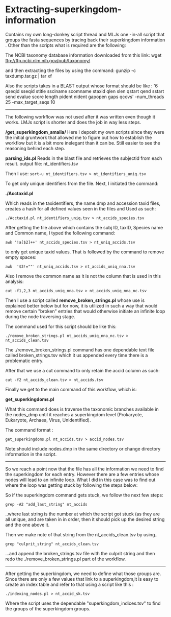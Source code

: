 # Extracting-superkingdom-information
Contains my own long-donkey script thread and MLJs one -in-all script that groups the fasta sequences by tracing back their superkingdom information . 
Other than the scripts what is required are the following:

The NCBI taxonomy database information downloaded from this link:
wget ftp://ftp.ncbi.nlm.nih.gov/pub/taxonomy/

and then extracting the files by using the command:
gunzip -c taxdump.tar.gz | tar xf 

Also the scripts takes in a BLAST output whose format should be like :
'6 qseqid sseqid stitle ssciname scomname staxid qlen slen qstart qend
 sstart send evalue score length pident nident gapopen gaps qcovs' -num_threads 25
 -max_target_seqs 10

------
The following workflow was not used after it was written even though it works. LMJs script is shorter and does the job in way less steps. 

**/get_superkingdom_amalia/**
Here I deposit my own scripts since they were the initial gruntwork that allowed me to figure out how to establish the workflow but it is a bit more inelegant than it can be. Still easier to see the reasoning behind each step.

**parsing_ids.pl**
Reads in the blast file and retrieves the subjectid from each result.
output file: nt_identifiers.tsv

Then I use:
`sort-u nt_identifiers.tsv > nt_identifiers_uniq.tsv`

To get only unique identifiers from the file. 
Next, I initiated the command: 

**./Acctaxid.pl**

Which reads in the taxidentifiers, the name.dmp and accession taxid files, creates a hash for all defined values seen in the files and 
Used as such: 

`./Acctaxid.pl nt_identifiers_uniq.tsv > nt_accids_species.tsv`

After getting the file above which contains the subj ID, taxID, Species name and Common name, I typed the following command: 

`awk '!a[$2]++' nt_accids_species.tsv > nt_uniq_accids.tsv`

to only get unique taxid values. That is followed by the command to remove empty spaces: 

`awk  '$3!=""' nt_uniq_accids.tsv > nt_accids_uniq_nna.tsv`

Also I remove the common name as it is not the column that is used in this analysis:

`cut -f1,2,3 nt_accids_uniq_nna.tsv > nt_accids_uniq_nna_nc.tsv`

Then I use a script called **remove_broken_strings.pl** whose use is explained better below but for now, it is utilized in such a way that would remove certain "broken" entries that would otherwise initiate an infinite loop during the node traversing stage. 

The command used for this script should be like this: 

`./remove_broken_strings.pl nt_accids_uniq_nna_nc.tsv > nt_accids_clean.tsv`

The ./remove_broken_strings.pl command has one dependable text file called broken_strings.tsv which it us appended every time there is a problematic entry. 

After that we use a cut command to only retain the accid column as such: 

`cut -f2 nt_accids_clean.tsv > nt_accids.tsv`

Finally we get to the main command of this workflow, which is:

**get_superkingdoms.pl**

What this command does is traverse the taxonomic branches available in the nodes_dmp until it reaches a superkingdom level (Prokaryote, Eukaryote, Archaea, Virus, Unidentified).

The command format : 

`get_superkingdoms.pl nt_accids.tsv > accid_nodes.tsv`

Note:should include nodes.dmp in the same directory or change directory information in the script. 

----

So we reach a point now that the file has all the information we need to find the superkingdom for each entry. However there are a few entries whose nodes will lead to an infinite loop. What I did in this case was to find out where the loop was getting stuck by following the steps below: 

So if the superkingdom command gets stuck, we follow the next few steps: 

`grep -A2 "add_last_string" nt_accids`

..where last string is the number at which the script got stuck (as they are all unique, and are taken in in order, then it should pick up the desired string and the one above it.  

Then we make note of that string from the nt_accids_clean.tsv by using.. 

`grep "culprit_string" nt_accids_clean.tsv `

...and append the broken_strings.tsv file with the culprit string and then redo the ./remove_broken_strings.pl part of the workflow.

----
After getting the superkingdom, we need to define what those groups are. Since there are only a few values that link to a superkingdom,it is easy to create an index table and refer to that using a script like this : 

`./indexing_nodes.pl > nt_accid_sk.tsv`

Where the script uses the dependable "superkingdom_indices.tsv" to find the groups of the superkingdom groups. 

